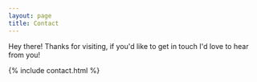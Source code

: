```yaml
---
layout: page
title: Contact
---
```


<p class="message">
  Hey there!  Thanks for visiting, if you'd like to get in touch I'd love to hear from you!
</p>

{% include contact.html %}
